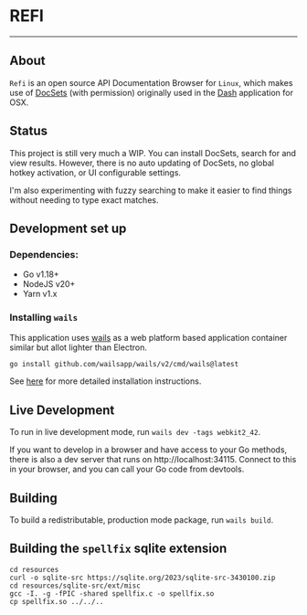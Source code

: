 # REFI

---

## About

`Refi` is an open source API Documentation Browser for `Linux`, which makes use of [DocSets](https://kapeli.com/docsets)
(with permission) originally used in the [Dash](https://kapeli.com/dash) application for OSX.

## Status

This project is still very much a WIP. You can install DocSets, search for and view results.
However, there is no auto updating of DocSets, no global hotkey activation, or UI configurable settings.

I'm also experimenting with fuzzy searching to make it easier to find things without needing to
type exact matches.

## Development set up

### Dependencies:
- Go v1.18+
- NodeJS v20+
- Yarn v1.x

### Installing `wails`

This application uses [wails](https://wails.io/) as a web platform based application container
similar but allot lighter than Electron.
```bash
go install github.com/wailsapp/wails/v2/cmd/wails@latest
```
See [here](https://wails.io/docs/gettingstarted/installation/) for more detailed installation instructions. 

## Live Development

To run in live development mode, run `wails dev -tags webkit2_42`.

If you want to develop in a browser and have access to your Go methods, there is also a dev
server that runs on http://localhost:34115. Connect to this in your browser, and you can call
your Go code from devtools.

## Building

To build a redistributable, production mode package, run `wails build`.

## Building the `spellfix` sqlite extension

```shell
cd resources
curl -o sqlite-src https://sqlite.org/2023/sqlite-src-3430100.zip
cd resources/sqlite-src/ext/misc
gcc -I. -g -fPIC -shared spellfix.c -o spellfix.so
cp spellfix.so ../../..
```
